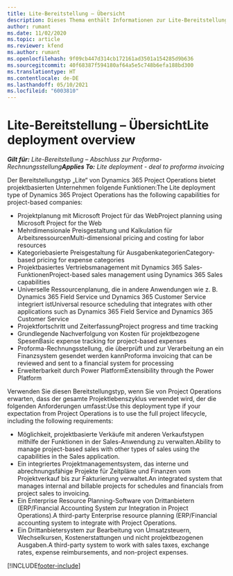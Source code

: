 ```yaml
---
title: Lite-Bereitstellung – Übersicht
description: Dieses Thema enthält Informationen zur Lite-Bereitstellung von Dynamics 365 Project Operations.
author: rumant
ms.date: 11/02/2020
ms.topic: article
ms.reviewer: kfend
ms.author: rumant
ms.openlocfilehash: 9f09cb447d314cb172161ad3501a154285d9b636
ms.sourcegitcommit: 40f68387f594180af64a5e5c748b6efa188bd300
ms.translationtype: HT
ms.contentlocale: de-DE
ms.lasthandoff: 05/10/2021
ms.locfileid: "6003810"
---
```

# <a name="lite-deployment-overview"></a><span data-ttu-id="9630e-103">Lite-Bereitstellung – Übersicht</span><span class="sxs-lookup"><span data-stu-id="9630e-103">Lite deployment overview</span></span>

<span data-ttu-id="9630e-104">_**Gilt für:** Lite-Bereitstellung – Abschluss zur Proforma-Rechnungsstellung_</span><span class="sxs-lookup"><span data-stu-id="9630e-104">_**Applies To:** Lite deployment - deal to proforma invoicing_</span></span>

<span data-ttu-id="9630e-105">Der Bereitstellungstyp „Lite“ von Dynamics 365 Project Operations bietet projektbasierten Unternehmen folgende Funktionen:</span><span class="sxs-lookup"><span data-stu-id="9630e-105">The Lite deployment type of Dynamics 365 Project Operations has the following capabilities for project-based companies:</span></span>

- <span data-ttu-id="9630e-106">Projektplanung mit Microsoft Project für das Web</span><span class="sxs-lookup"><span data-stu-id="9630e-106">Project planning using Microsoft Project for the Web</span></span>
- <span data-ttu-id="9630e-107">Mehrdimensionale Preisgestaltung und Kalkulation für Arbeitsressourcen</span><span class="sxs-lookup"><span data-stu-id="9630e-107">Multi-dimensional pricing and costing for labor resources</span></span>
- <span data-ttu-id="9630e-108">Kategoriebasierte Preisgestaltung für Ausgabenkategorien</span><span class="sxs-lookup"><span data-stu-id="9630e-108">Category-based pricing for expense categories</span></span>
- <span data-ttu-id="9630e-109">Projektbasiertes Vertriebsmanagement mit Dynamics 365 Sales-Funktionen</span><span class="sxs-lookup"><span data-stu-id="9630e-109">Project-based sales management using Dynamics 365 Sales capabilities</span></span>
- <span data-ttu-id="9630e-110">Universelle Ressourcenplanung, die in andere Anwendungen wie z. B. Dynamics 365 Field Service und Dynamics 365 Customer Service integriert ist</span><span class="sxs-lookup"><span data-stu-id="9630e-110">Universal resource scheduling that integrates with other applications such as Dynamics 365 Field Service and Dynamics 365 Customer Service</span></span>
- <span data-ttu-id="9630e-111">Projektfortschritt und Zeiterfassung</span><span class="sxs-lookup"><span data-stu-id="9630e-111">Project progress and time tracking</span></span>
- <span data-ttu-id="9630e-112">Grundlegende Nachverfolgung von Kosten für projektbezogene Spesen</span><span class="sxs-lookup"><span data-stu-id="9630e-112">Basic expense tracking for project-based expenses</span></span>
- <span data-ttu-id="9630e-113">Proforma-Rechnungsstellung, die überprüft und zur Verarbeitung an ein Finanzsystem gesendet werden kann</span><span class="sxs-lookup"><span data-stu-id="9630e-113">Proforma invoicing that can be reviewed and sent to a financial system for processing</span></span>
- <span data-ttu-id="9630e-114">Erweiterbarkeit durch Power Platform</span><span class="sxs-lookup"><span data-stu-id="9630e-114">Extensibility through the Power Platform</span></span>

<span data-ttu-id="9630e-115">Verwenden Sie diesen Bereitstellungstyp, wenn Sie von Project Operations erwarten, dass der gesamte Projektlebenszyklus verwendet wird, der die folgenden Anforderungen umfasst:</span><span class="sxs-lookup"><span data-stu-id="9630e-115">Use this deployment type if your expectation from Project Operations is to use the full project lifecycle, including the following requirements:</span></span>

- <span data-ttu-id="9630e-116">Möglichkeit, projektbasierte Verkäufe mit anderen Verkaufstypen mithilfe der Funktionen in der Sales-Anwendung zu verwalten.</span><span class="sxs-lookup"><span data-stu-id="9630e-116">Ability to manage project-based sales with other types of sales using the capabilities in the Sales application.</span></span>
- <span data-ttu-id="9630e-117">Ein integriertes Projektmanagementsystem, das interne und abrechnungsfähige Projekte für Zeitpläne und Finanzen vom Projektverkauf bis zur Fakturierung verwaltet.</span><span class="sxs-lookup"><span data-stu-id="9630e-117">An integrated system that manages internal and billable projects for schedules and financials from project sales to invoicing.</span></span>
- <span data-ttu-id="9630e-118">Ein Enterprise Resource Planning-Software von Drittanbietern (ERP/Financial Accounting System zur Integration in Project Operations).</span><span class="sxs-lookup"><span data-stu-id="9630e-118">A third-party Enterprise resource planning (ERP/Financial accounting system to integrate with Project Operations.</span></span>
- <span data-ttu-id="9630e-119">Ein Drittanbietersystem zur Bearbeitung von Umsatzsteuern, Wechselkursen, Kostenerstattungen und nicht projektbezogenen Ausgaben.</span><span class="sxs-lookup"><span data-stu-id="9630e-119">A third-party system to work with sales taxes, exchange rates, expense reimbursements, and non-project expenses.</span></span>


[!INCLUDE[footer-include](../includes/footer-banner.md)]